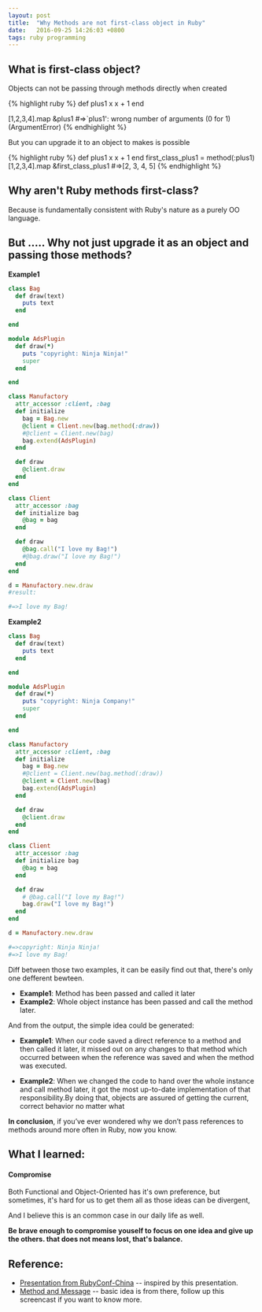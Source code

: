 ```yaml
---
layout: post
title:  "Why Methods are not first-class object in Ruby"
date:   2016-09-25 14:26:03 +0800
tags: ruby programming
---
```


## What is first-class object?

Objects can not be passing through methods directly when created 

{% highlight ruby %}
def plus1 x
  x + 1
end

[1,2,3,4].map &plus1
#=>`plus1': wrong number of arguments (0 for 1) (ArgumentError)
{% endhighlight %}

But you can upgrade it to an object to makes is possible

{% highlight ruby %}
def plus1 x
  x + 1
end
first_class_plus1 = method(:plus1)
[1,2,3,4].map &first_class_plus1
#=>[2, 3, 4, 5]
{% endhighlight %}

## Why aren't Ruby methods first-class?

Because is fundamentally consistent with Ruby's nature as a purely OO language.

## But ..... Why not just upgrade it as an object and passing those methods?

**Example1**

```ruby
class Bag
  def draw(text)
    puts text
  end

end

module AdsPlugin
  def draw(*)
    puts "copyright: Ninja Ninja!"
    super
  end

end

class Manufactory
  attr_accessor :client, :bag
  def initialize
    bag = Bag.new
    @client = Client.new(bag.method(:draw))
    #@client = Client.new(bag)
    bag.extend(AdsPlugin)
  end

  def draw
    @client.draw
  end
end

class Client
  attr_accessor :bag
  def initialize bag
    @bag = bag
  end

  def draw
    @bag.call("I love my Bag!")
    #@bag.draw("I love my Bag!")
  end
end

d = Manufactory.new.draw
#result: 

#=>I love my Bag!
```

**Example2**

```ruby
class Bag
  def draw(text)
    puts text
  end

end

module AdsPlugin
  def draw(*)
    puts "copyright: Ninja Company!"
    super
  end

end

class Manufactory
  attr_accessor :client, :bag
  def initialize
    bag = Bag.new
    #@client = Client.new(bag.method(:draw))
    @client = Client.new(bag)
    bag.extend(AdsPlugin)
  end

  def draw
    @client.draw
  end
end

class Client
  attr_accessor :bag
  def initialize bag
    @bag = bag
  end

  def draw
    # @bag.call("I love my Bag!")
    bag.draw("I love my Bag!")
  end
end

d = Manufactory.new.draw

#=>copyright: Ninja Ninja!
#=>I love my Bag!
```

Diff between those two examples, it can be easily find out that, there's only
one defferent bewteen.

* **Example1**: Method has been passed and called it later
* **Example2**: Whole object instance has been passed and call the method later.

And from the output, the simple idea could be generated:

* **Example1**: When our code saved a direct reference to a method and then called it later, 
it missed out on any changes to that method which occurred between when the reference 
was saved and when the method was executed.

* **Example2**: When we changed the code to hand over the whole instance and call method later,
it got the most up-to-date implementation of that responsibility.By doing that, 
objects are assured of getting the current, correct behavior no matter what

**In conclusion**, if you’ve ever wondered why we don’t pass references to methods 
around more often in Ruby, now you know.

## What I learned:

#### **Compromise**

Both Functional and Object-Oriented has it's own preference, but
sometimes, it's hard for us to get them all as those ideas can be divergent, 

And I believe this is an common case in our daily life as well.

**Be brave enough to compromise youself to focus on one idea and give up the others. that
does not means lost, that's balance.**

## Reference:
* [Presentation from RubyConf-China](https://blog.oyanglul.us/slides/functional-ruby.html) -- inspired by this presentation.
* [Method and
  Message](https://www.rubytapas.com/2012/10/17/episode-011-method-and-message/)
  -- basic idea is from there, follow up this screencast if you want to know more.

